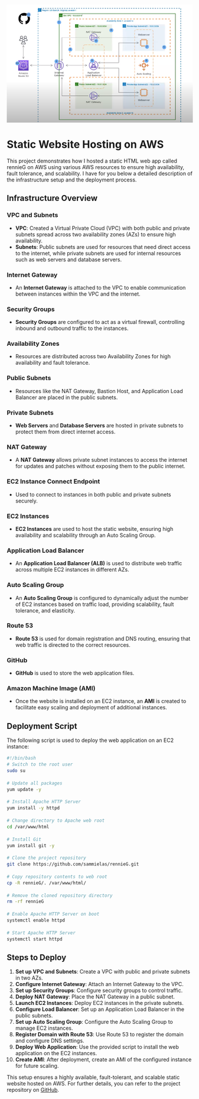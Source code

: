
![Alt text](rennieG.png)

# Static Website Hosting on AWS

This project demonstrates how I hosted a static HTML web app called rennieG on AWS using various AWS resources to ensure high availability, fault tolerance, and scalability. I have for you below a detailed description of the infrastructure setup and the deployment process.

## Infrastructure Overview

### VPC and Subnets
- **VPC**: Created a Virtual Private Cloud (VPC) with both public and private subnets spread across two availability zones (AZs) to ensure high availability.
- **Subnets**: Public subnets are used for resources that need direct access to the internet, while private subnets are used for internal resources such as web servers and database servers.

### Internet Gateway
- An **Internet Gateway** is attached to the VPC to enable communication between instances within the VPC and the internet.

### Security Groups
- **Security Groups** are configured to act as a virtual firewall, controlling inbound and outbound traffic to the instances.

### Availability Zones
- Resources are distributed across two Availability Zones for high availability and fault tolerance.

### Public Subnets
- Resources like the NAT Gateway, Bastion Host, and Application Load Balancer are placed in the public subnets.

### Private Subnets
- **Web Servers** and **Database Servers** are hosted in private subnets to protect them from direct internet access.

### NAT Gateway
- A **NAT Gateway** allows private subnet instances to access the internet for updates and patches without exposing them to the public internet.

### EC2 Instance Connect Endpoint
- Used to connect to instances in both public and private subnets securely.

### EC2 Instances
- **EC2 Instances** are used to host the static website, ensuring high availability and scalability through an Auto Scaling Group.

### Application Load Balancer
- An **Application Load Balancer (ALB)** is used to distribute web traffic across multiple EC2 instances in different AZs.

### Auto Scaling Group
- An **Auto Scaling Group** is configured to dynamically adjust the number of EC2 instances based on traffic load, providing scalability, fault tolerance, and elasticity.

### Route 53
- **Route 53** is used for domain registration and DNS routing, ensuring that web traffic is directed to the correct resources.

### GitHub
- **GitHub** is used to store the web application files.

### Amazon Machine Image (AMI)
- Once the website is installed on an EC2 instance, an **AMI** is created to facilitate easy scaling and deployment of additional instances.

## Deployment Script

The following script is used to deploy the web application on an EC2 instance:

```bash
#!/bin/bash
# Switch to the root user
sudo su

# Update all packages
yum update -y

# Install Apache HTTP Server
yum install -y httpd

# Change directory to Apache web root
cd /var/www/html

# Install Git
yum install git -y

# Clone the project repository
git clone https://github.com/sammielas/rennieG.git

# Copy repository contents to web root
cp -R rennieG/. /var/www/html/

# Remove the cloned repository directory
rm -rf rennieG

# Enable Apache HTTP Server on boot
systemctl enable httpd

# Start Apache HTTP Server
systemctl start httpd
```

## Steps to Deploy

1. **Set up VPC and Subnets**: Create a VPC with public and private subnets in two AZs.
2. **Configure Internet Gateway**: Attach an Internet Gateway to the VPC.
3. **Set up Security Groups**: Configure security groups to control traffic.
4. **Deploy NAT Gateway**: Place the NAT Gateway in a public subnet.
5. **Launch EC2 Instances**: Deploy EC2 instances in the private subnets.
6. **Configure Load Balancer**: Set up an Application Load Balancer in the public subnets.
7. **Set up Auto Scaling Group**: Configure the Auto Scaling Group to manage EC2 instances.
8. **Register Domain with Route 53**: Use Route 53 to register the domain and configure DNS settings.
9. **Deploy Web Application**: Use the provided script to install the web application on the EC2 instances.
10. **Create AMI**: After deployment, create an AMI of the configured instance for future scaling.

This setup ensures a highly available, fault-tolerant, and scalable static website hosted on AWS. For further details, you can refer to the project repository on [GitHub](https://github.com/sammielas/rennieG).
